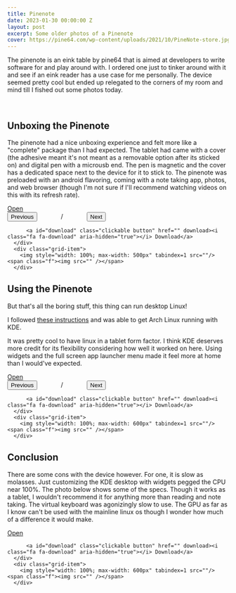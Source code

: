 ```yaml
---
title: Pinenote
date: 2023-01-30 00:00:00 Z
layout: post
excerpt: Some older photos of a Pinenote
cover: https://pine64.com/wp-content/uploads/2021/10/PineNote-store.jpg
---
```


The pinenote is an eink table by pine64 that is aimed at developers to write software for and play around with. I ordered one just to tinker around with it and see if an eink reader has a use case for me personally. The device seemed pretty cool but ended up relegated to the corners of my room and mind till I fished out some photos today. 

<br>

## Unboxing the Pinenote

The pinenote had a nice unboxing experience and felt more like a "complete" package than I had expected. The tablet had came with a cover (the adhesive meant it's not meant as a removable option after its sticked on) and digital pen with a microusb end. The pen is magnetic and the cover has a dedicated space next to the device for it to stick to. The pinenote was preloaded with an android flavoring, coming with a note taking app, photos, and web browser (though I'm not sure if I'll recommend watching videos on this with its refresh rate). 


<div id="boxing" class="grid-container">
      <div class="grid-item actions">
          <a id="open" class="clickable button" href="" target="_blank"><i class="fa fa-external-link" aria-hidden="true"></i> Open</a>
          <div>
              <button id="prev" class="clickable button" onclick="boxing.prevphoto()">Previous</button>
              <span style="margin: 0px 50px;"><span id="page_num"></span> / <span id="page_count"></span></span>
              <button id="next" class="clickable button" onclick="boxing.nextphoto()">Next</button>
          </div>
          
          <a id="download" class="clickable button" href="" download><i class="fa fa-download" aria-hidden="true"></i> Download</a>
      </div>
      <div class="grid-item"> 
        <img style="width: 100%; max-width: 500px" tabindex=1 src=""/><span class="f"><img src="" /></span>
      </div>
</div>


## Using the Pinenote

But that's all the boring stuff, this thing can run desktop Linux!

I followed [these instructions](https://github.com/DorianRudolph/pinenotes) and was able to get Arch Linux running with KDE. 

It was pretty cool to have linux in a tablet form factor. I think KDE deserves more credit for its flexibility considering how well it worked on here. Using widgets and the full screen app launcher menu made it feel more at home than I would've expected. 


<div id="linux" class="grid-container">
      <div class="grid-item actions">
          <a id="open" class="clickable button" href="" target="_blank"><i class="fa fa-external-link" aria-hidden="true"></i> Open</a>
          <div>
              <button id="prev" class="clickable button" onclick="linux.prevphoto()">Previous</button>
              <span style="margin: 0px 50px;"><span id="page_num"></span> / <span id="page_count"></span></span>
              <button id="next" class="clickable button" onclick="linux.nextphoto()">Next</button>
          </div>
          
          <a id="download" class="clickable button" href="" download><i class="fa fa-download" aria-hidden="true"></i> Download</a>
      </div>
      <div class="grid-item"> 
        <img style="width: 100%; max-width: 600px" tabindex=1 src=""/><span class="f"><img src="" /></span>
      </div>
</div>


## Conclusion
There are some cons with the device however. For one, it is slow as molasses. Just customizing the KDE desktop with widgets pegged the CPU near 100%. The photo below shows some of the specs. Though it works as a tablet, I wouldn't recommend it for anything more than reading and note taking. The virtual keyboard was agonizingly slow to use. The GPU as far as I know can't be used with the mainline linux os though I wonder how much of a difference it would make. 

<div id="specs" class="grid-container">
      <div class="grid-item actions">
          <a id="open" class="clickable button" href="" target="_blank"><i class="fa fa-external-link" aria-hidden="true"></i> Open</a>
          
          <a id="download" class="clickable button" href="" download><i class="fa fa-download" aria-hidden="true"></i> Download</a>
      </div>
      <div class="grid-item"> 
        <img style="width: 100%; max-width: 600px" tabindex=1 src=""/><span class="f"><img src="" /></span>
      </div>
</div>

<script type="text/javascript">
   const boxing = new PhotoGrid('boxing', ['{{ 'assets/images/pinenote/box.png' | relative_url}}', '{{ 'assets/images/pinenote/unboxed.png' | relative_url}}'])

    const linux = new PhotoGrid('linux', ['{{ 'assets/images/pinenote/arch.png' | relative_url}}', '{{ 'assets/images/pinenote/sunny.png' | relative_url}}'])

    const specs = new PhotoGrid('specs', ['{{ 'assets/images/pinenote/specs.png' | relative_url}}'])

</script>
